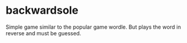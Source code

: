 # backwardsole
Simple game similar to the popular game wordle. But plays the word in reverse and must be guessed. 
